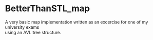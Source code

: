 # BetterThanSTL_map
A very basic map implementation written as an excercise for one of my university exams  
using an AVL tree structure.